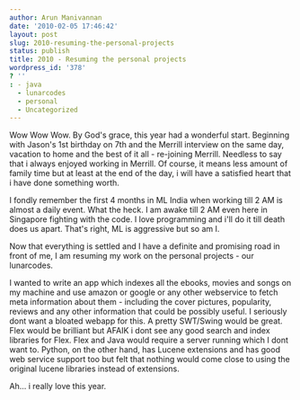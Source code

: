 ```yaml
---
author: Arun Manivannan
date: '2010-02-05 17:46:42'
layout: post
slug: 2010-resuming-the-personal-projects
status: publish
title: 2010 - Resuming the personal projects
wordpress_id: '378'
? ''
: - java
  - lunarcodes
  - personal
  - Uncategorized
---
```


Wow Wow Wow. By God's grace, this year had a wonderful start. Beginning with
Jason's 1st birthday on 7th and the Merrill interview on the same day,
vacation to home and the best of it all - re-joining Merrill. Needless to say
that i always enjoyed working in Merrill. Of course, it means less amount of
family time but at least at the end of the day, i will have a satisfied heart
that i have done something worth.

I fondly remember the first 4 months in ML India when working till 2 AM is
almost a daily event. What the heck. I am awake till 2 AM even here in
Singapore fighting with the code. I love programming and i'll do it till death
does us apart. That's right, ML is aggressive but so am I.

Now that everything is settled and I have a definite and promising road in
front of me, I am resuming my work on the personal projects - our lunarcodes.

I wanted to write an app which indexes all the ebooks, movies and songs on my
machine and use amazon or google or any other webservice to fetch meta
information about them - including the cover pictures, popularity, reviews and
any other information that could be possibly useful. I seriously dont want a
bloated webapp for this. A pretty SWT/Swing would be great. Flex would be
brilliant but AFAIK i dont see any good search and index libraries for Flex.
Flex and Java would require a server running which I dont want to. Python, on
the other hand, has Lucene extensions and has good web service support too but
felt that nothing would come close to using the original lucene libraries
instead of extensions.

Ah... i really love this year.

